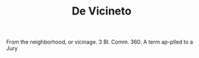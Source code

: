 ---
title: De Vicineto
letter: D
permalink: "/definitions/bld-de-vicineto.html"
body: From the neighborhood, or vicinage. 3 Bl. Comm. 360. A term ap-plled to a Jury
published_at: '2018-07-07'
source: Black's Law Dictionary 2nd Ed (1910)
layout: post
---